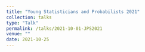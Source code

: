 ```yaml
---
title: "Young Statisticians and Probabilists 2021"
collection: talks
type: "Talk"
permalink: /talks/2021-10-01-JPS2021
venue: ""
date: 2021-10-25
---
```

